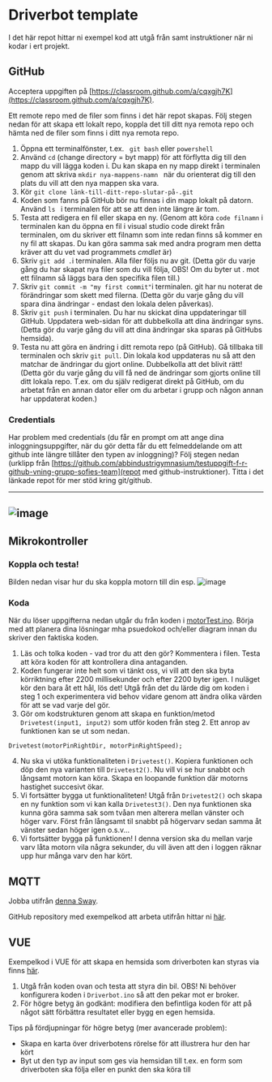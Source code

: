 # Driverbot template
I det här repot hittar ni exempel kod att utgå från samt instruktioner när ni kodar i ert projekt.

## GitHub
Acceptera uppgiften på [https://classroom.github.com/a/cqxgjh7K](https://classroom.github.com/a/cqxgjh7K). 

Ett remote repo med de filer som finns i det här repot skapas. Följ stegen nedan för att skapa ett lokalt repo, koppla det till ditt nya remota repo och hämta ned de filer som finns i ditt nya remota repo.

1. Öppna ett terminalfönster, t.ex. ``` git bash``` eller ```powershell```
2. Använd ```cd``` (change directory = byt mapp) för att förflytta dig till den mapp du vill lägga koden i. Du kan skapa en ny mapp direkt i terminalen genom att skriva ```mkdir nya-mappens-namn ``` när du orienterat dig till den plats du vill att den nya mappen ska vara.
3. Kör ```git clone länk-till-ditt-repo-slutar-på-.git ``` 
4. Koden som fanns på GitHub bör nu finnas i din mapp lokalt på datorn. Använd ```ls ``` i terminalen för att se att den inte längre är tom.
5. Testa att redigera en fil eller skapa en ny. (Genom att köra ```code filnamn``` i terminalen kan du öppna en fil i visual studio code direkt från terminalen, om du skriver ett filnamn som inte redan finns så kommer en ny fil att skapas. Du kan göra samma sak med andra program men detta kräver att du vet vad programmets _cmdlet_ är)
6. Skriv ```git add .```i terminalen. Alla filer följs nu av git. (Detta gör du varje gång du har skapat nya filer som du vill följa, OBS! Om du byter ut . mot ett filnamn så läggs bara den specifika filen till.)
7. Skriv ```git commit -m "my first commit"```i terminalen. git har nu noterat de förändringar som skett med filerna. (Detta gör du varje gång du vill spara dina ändringar - endast den lokala delen påverkas).
8. Skriv ```git push``` i terminalen. Du har nu skickat dina uppdateringar till GitHub. Uppdatera web-sidan för att dubbelkolla att dina ändringar syns. (Detta gör du varje gång du vill att dina ändringar ska sparas på GitHubs hemsida).
9. Testa nu att göra en ändring i ditt remota repo (på GitHub). Gå tillbaka till terminalen och skriv ```git pull```. Din lokala kod uppdateras nu så att den matchar de ändringar du gjort online. Dubbelkolla att det blivit rätt! (Detta gör du varje gång du vill få ned de ändringar som gjorts online till ditt lokala repo. T.ex. om du själv redigerat direkt på GitHub, om du arbetat från en annan dator eller om du arbetar i grupp och någon annan har uppdaterat koden.)

### Credentials
Har problem med credentials (du får en prompt om att ange dina inloggningsuppgifter, när du gör detta får du ett felmeddelande om att github inte längre tillåter den typen av inloggning)? Följ stegen nedan (urklipp från [https://github.com/abbindustrigymnasium/testuppgift-f-r-github-vning-grupp-sofies-team](repot med github-instruktioner). Titta i det länkade repot för mer stöd kring git/github.

-------------------------------------------------------------------------
![image](https://github.com/abbindustrigymnasium/driverbot-template/assets/22837762/e457c941-0d7c-405a-b843-d89fb9292fe0)
-------------------------------------------------------------------------


## Mikrokontroller
### Koppla och testa!
Bilden nedan visar hur du ska koppla motorn till din esp.
![image](https://github.com/abbindustrigymnasium/driverbot-template/assets/22837762/703aad4b-4015-4c4a-9739-1644a61969b3)

### Koda
När du löser uppgifterna nedan utgår du från koden i [motorTest.ino](motorTest.ino). Börja med att planera dina lösningar mha psuedokod och/eller diagram innan du skriver den faktiska koden.

1. Läs och tolka koden - vad tror du att den gör? Kommentera i filen. Testa att köra koden för att kontrollera dina antaganden.
2. Koden fungerar inte helt som vi tänkt oss, vi vill att den ska byta körriktning efter 2200 millisekunder och efter 2200 byter igen. I nuläget kör den bara åt ett hål, lös det! Utgå från det du lärde dig om koden i steg 1 och experimentera vid behov vidare genom att ändra olika värden för att se vad varje del gör.
3. Gör om kodstrukturen genom att skapa en funktion/metod ```Drivetest(input1, input2)``` som utför koden från steg 2. Ett anrop av funktionen kan se ut som nedan.
```
Drivetest(motorPinRightDir, motorPinRightSpeed);
```
4. Nu ska vi utöka funktionaliteten i ```Drivetest()```. Kopiera funktionen och döp den nya varianten till ```Drivetest2()```. Nu vill vi se hur snabbt och långsamt motorn kan köra. Skapa en loopande funktion där motorns hastighet succesivt ökar.
5. Vi fortsätter bygga ut funktionaliteten! Utgå från ```Drivetest2()``` och skapa en ny funktion som vi kan kalla ```Drivetest3()```. Den nya funktionen ska kunna göra samma sak som tvåan men alterera mellan vänster och höger varv. Först från långsamt til snabbt på högervarv sedan samma åt vänster sedan höger igen o.s.v...
6. Vi fortsätter bygga på funktionen! I denna version ska du mellan varje varv låta motorn vila några sekunder, du vill även att den i loggen räknar upp hur många varv den har kört.

## MQTT
Jobba utifrån [denna Sway](https://sway.cloud.microsoft/4wekNvX2nqSH0zCX?ref=email&loc=play). 

GitHub repository med exempelkod att arbeta utifrån hittar ni [här](https://github.com/hitachigjoafli/ExempelMQTTkod).

## VUE
Exempelkod i VUE för att skapa en hemsida som driverboten kan styras via finns [här](https://github.com/abbindustrigymnasium/Driverbot/tree/master/Hemsida).
1. Utgå från koden ovan och testa att styra din bil. OBS! Ni behöver konfigurera koden i ```Driverbot.ino``` så att den pekar mot er broker.
2. För högre betyg än godkänt: modifiera den befintliga koden för att på något sätt förbättra resultatet eller bygg en egen hemsida.

Tips på fördjupningar för högre betyg (mer avancerade problem):
- Skapa en karta över driverbotens rörelse för att illustrera hur den har kört
- Byt ut den typ av input som ges via hemsidan till t.ex. en form som driverboten ska följa eller en punkt den ska köra till

